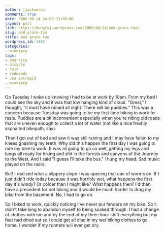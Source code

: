 ```yaml
---
author: jjackunrau
comments: true
date: 2008-08-14 14:07:11+00:00
layout: post
link: https://hungryj.wordpress.com/2008/08/14/and-grace-too/
slug: and-grace-too
title: and grace too
wordpress_id: 1455
categories:
- winnipeg
tags:
- amerrica
- bicycle
- rain
- redwoods
- uss intrepid
- winnipeg
---
```


On Tuesday I woke up knowing I had to be at work by 10am. From my bed I could see the sky and it was that low hanging kind of cloud. "Great," I thought, "it must have rained all night. There will be puddles." This was a concern because Tuesday was going to be my first time biking to work for reals. Puddles are a bit inconvenient especially when you're riding old roads that are uneven enough to collect a lot of water (not like a nice freshly asphalted bikepath, say).

Then I got out of bed and saw it was still raining and I may have fallen to my knees gnashing my teeth. Why did this happen the first day I was going to ride my bike to work. It was all going to go so well, getting my legs and lungs all ready for hiking and shit in the forests and canyons of the Journey to the West. And I said "I guess I'll take the bus." I hung my head. Sad music played on the radio.

But! I realized what a slippery slope I was opening that can of worms on. If I just didn't ride today because it was horribly wet, what happens the first day it's windy? Or colder than I might like? What happens then? I'd then have a precedent for not biking and it would be much harder to drag my bike from the basement. No, I had to go on.

So I biked to work, quickly noticing I've never put fenders on my bike. So it didn't take long to abandon myself to being soaked through. I had a change of clothes with me and by the end of my three hour shift everything but my feet had dried out so I could get all clad in my wet biking clothes to go home. I wonder if my runners will ever get dry.
